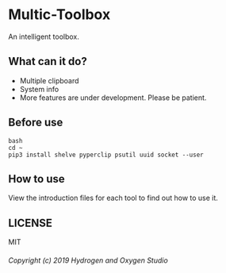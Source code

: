 # Multic-Toolbox
An intelligent toolbox.

## What can it do?
* Multiple clipboard
* System info
* More features are under development. Please be patient.

## Before use
```
bash
cd ~
pip3 install shelve pyperclip psutil uuid socket --user
```
## How to use
View the introduction files for each tool to find out how to use it.
## LICENSE
MIT

###### Copyright (c) 2019 Hydrogen and Oxygen Studio